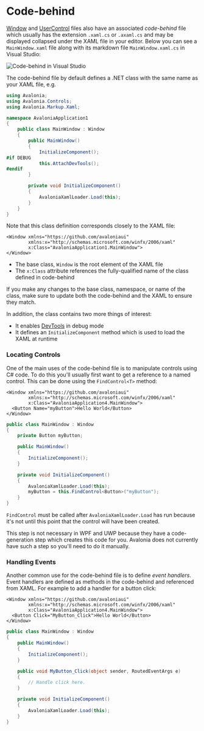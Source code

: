# Code-behind

[Window](http://avaloniaui.net/docs/window) and [UserControl](http://avaloniaui.net/docs/usercontrol) files also have an associated _code-behind_ file which usually has the extension `.xaml.cs` or `.axaml.cs` and may be displayed collapsed under the XAML file in your editor. Below you can see a `MainWindow.xaml` file along with its markdown file `MainWindow.xaml.cs` in Visual Studio:

![Code-behind in Visual Studio](http://avaloniaui.net/docs/quickstart/images/codebehind-vs.png)

The code-behind file by default defines a .NET class with the same name as your XAML file, e.g.

```csharp
using Avalonia;
using Avalonia.Controls;
using Avalonia.Markup.Xaml;

namespace AvaloniaApplication1
{
    public class MainWindow : Window
    {
        public MainWindow()
        {
            InitializeComponent();
#if DEBUG
            this.AttachDevTools();
#endif
        }

        private void InitializeComponent()
        {
            AvaloniaXamlLoader.Load(this);
        }
    }
}

```

Note that this class definition corresponds closely to the XAML file:

```markup
<Window xmlns="https://github.com/avaloniaui"
        xmlns:x="http://schemas.microsoft.com/winfx/2006/xaml"
        x:Class="AvaloniaApplication1.MainWindow">
</Window>
```

* The base class, `Window` is the root element of the XAML file
* The `x:Class` attribute references the fully-qualified name of the class defined in code-behind

If you make any changes to the base class, namespace, or name of the class, make sure to update both the code-behind and the XAML to ensure they match.

In addition, the class contains two more things of interest:

* It enables [DevTools](http://avaloniaui.net/docs/quickstart/devtools) in debug mode
* It defines an `InitializeComponent` method which is used to load the XAML at runtime

### Locating Controls <a id="locating-controls"></a>

One of the main uses of the code-behind file is to manipulate controls using C\# code. To do this you'll usually first want to get a reference to a named control. This can be done using the `FindControl<T>` method:

```markup
<Window xmlns="https://github.com/avaloniaui"
        xmlns:x="http://schemas.microsoft.com/winfx/2006/xaml"
        x:Class="AvaloniaApplication4.MainWindow">
  <Button Name="myButton">Hello World</Button>
</Window>
```

```csharp
public class MainWindow : Window
{
    private Button myButton;

    public MainWindow()
    {
        InitializeComponent();
    }

    private void InitializeComponent()
    {
        AvaloniaXamlLoader.Load(this);
        myButton = this.FindControl<Button>("myButton");
    }
}
```

`FindControl` must be called after `AvaloniaXamlLoader.Load` has run because it's not until this point that the control will have been created.

This step is not necessary in WPF and UWP because they have a code-generation step which creates this code for you. Avalonia does not currently have such a step so you'll need to do it manually.

### Handling Events <a id="handling-events"></a>

Another common use for the code-behind file is to define _event handlers_. Event handlers are defined as methods in the code-behind and referenced from XAML. For example to add a handler for a button click:

```markup
<Window xmlns="https://github.com/avaloniaui"
        xmlns:x="http://schemas.microsoft.com/winfx/2006/xaml"
        x:Class="AvaloniaApplication4.MainWindow">
  <Button Click="MyButton_Click">Hello World</Button>
</Window>
```

```csharp
public class MainWindow : Window
{
    public MainWindow()
    {
        InitializeComponent();
    }

    public void MyButton_Click(object sender, RoutedEventArgs e)
    {
        // Handle click here.
    }

    private void InitializeComponent()
    {
        AvaloniaXamlLoader.Load(this);
    }
}
```

